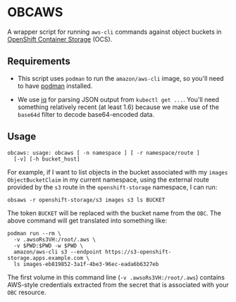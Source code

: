 # OBCAWS

A wrapper script for running `aws-cli` commands against object buckets in
[OpenShift Container Storage][ocs] (OCS).

[ocs]: https://www.redhat.com/en/technologies/cloud-computing/openshift-container-storage

## Requirements

- This script uses `podman` to run the `amazon/aws-cli` image, so you'll need
  to have [podman][] installed.

- We use [jq][] for parsing JSON output from `kubectl get ...`. You'll need
  something relatively recent (at least 1.6) because we make use of the
  `base64d` filter to decode base64-encoded data.

[podman]: https://podman.io/
[jq]: https://stedolan.github.io/jq/

## Usage

```
obcaws: usage: obcaws [ -n namespace ] [ -r namespace/route ]
  [-v] [-h bucket_host]
```

For example, if I want to list objects in the bucket associated with my
`images` `ObjectBucketClaim` in my current namespace, using the external route
provided by the `s3` route in the `openshift-storage` namespace, I can run:

```
obsaws -r openshift-storage/s3 images s3 ls BUCKET
```

The token `BUCKET` will be replaced with the bucket name from the `OBC`.
The above command will get translated into something like:

```
podman run --rm \
  -v .awsoRs3VH:/root/.aws \
  -v $PWD:$PWD -w $PWD \
  amazon/aws-cli s3 --endpoint https://s3-openshift-storage.apps.example.com \
  ls images-eb819852-3a1f-4be3-96ec-eada6b6327eb
```

The first volume in this command line (`-v .awsoRs3VH:/root/.aws`) contains
AWS-style credentials extracted from the secret that is associated with
your `OBC` resource.
